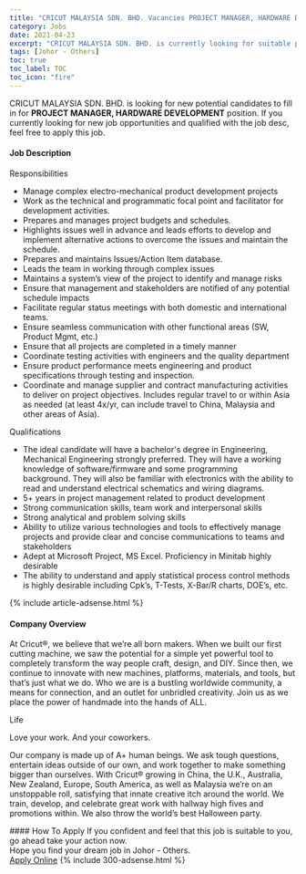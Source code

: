 ```yaml
---
title: "CRICUT MALAYSIA SDN. BHD. Vacancies PROJECT MANAGER, HARDWARE DEVELOPMENT" 
category: Jobs 
date: 2021-04-23 
excerpt: "CRICUT MALAYSIA SDN. BHD. is currently looking for suitable person to fill in the PROJECT MANAGER, HARDWARE DEVELOPMENT which based in Johor - Others" 
tags: [Johor - Others] 
toc: true 
toc_label: TOC 
toc_icon: "fire" 
--- 
```


<p>CRICUT MALAYSIA SDN. BHD. is looking for new potential candidates to fill in for <b>PROJECT MANAGER, HARDWARE DEVELOPMENT</b> position. If you currently looking for new job opportunities and qualified with the job desc, feel free to apply this job.
</p><div><div><h4>Job Description</h4></div><div><div><span><div><p>Responsibilities</p><ul><li>Manage complex electro-mechanical product development projects</li><li>Work as the technical and programmatic focal point and facilitator for development activities.</li><li>Prepares and manages project budgets and schedules.&#160;</li><li>Highlights issues well in advance and leads efforts to develop and implement alternative actions to overcome the issues and maintain the schedule.</li><li>Prepares and maintains Issues/Action Item database.&#160;</li><li>Leads the team in working through complex issues</li><li>Maintains a system&#8217;s view of the project to identify and manage risks</li><li>Ensure that management and stakeholders are notified of any potential schedule impacts</li><li>Facilitate regular status meetings with both domestic and international teams.</li><li>Ensure seamless communication with other functional areas (SW, Product Mgmt, etc.)</li><li>Ensure that all projects are completed in a timely manner</li><li>Coordinate testing activities with engineers and the quality department</li><li>Ensure product performance meets engineering and product specifications through testing and inspection.</li><li>Coordinate and manage supplier and contract manufacturing activities to deliver on project objectives.&#160;Includes regular travel to or within Asia as needed (at least 4x/yr, can include travel to China, Malaysia and other areas of Asia).</li></ul><p>Qualifications</p><ul><li>The ideal candidate will have a bachelor's degree in Engineering, Mechanical Engineering strongly preferred.&#160;They will have a working knowledge of software/firmware and some programming background.&#160;They will also be familiar with electronics with the ability to read and understand electrical schematics and wiring diagrams.</li><li>5+ years in project management related to product development</li><li>Strong communication skills, team work and interpersonal skills</li><li>Strong analytical and problem solving skills</li><li>Ability to utilize various technologies and tools to effectively manage projects and provide clear and concise communications to teams and stakeholders</li><li>Adept at Microsoft Project, MS Excel.&#160;Proficiency in Minitab highly desirable</li><li>The ability to understand and apply statistical process control methods is highly desirable including Cpk&#8217;s, T-Tests, X-Bar/R charts, DOE&#8217;s, etc.</li></ul></div></span></div></div></div> 
{% include article-adsense.html %} 
<div><div><h4>Company Overview</h4></div><div><div><span><div><p>At Cricut&#174;, we believe that we&#8217;re all born makers. When we built our first cutting machine, we saw the potential for a simple yet powerful tool to completely transform the way people craft, design, and DIY. Since then, we continue to innovate with new machines, platforms, materials, and tools, but that&#8217;s just what we do. Who we are is a bustling worldwide community, a means for connection, and an outlet for unbridled creativity. Join us as we place the power of handmade into the hands of ALL.</p><p>Life</p><p>Love your work. And your coworkers.</p><p>Our company is made up of A+ human beings. We ask tough questions, entertain ideas outside of our own, and work together to make something bigger than ourselves. With Cricut&#174; growing in China, the U.K., Australia, New Zealand, Europe, South America, as well as Malaysia we&#8217;re on an unstoppable roll, satisfying that innate creative itch around the world. We train, develop, and celebrate great work with hallway high fives and promotions within. We also throw the world&#8217;s best Halloween party.</p></div></span></div></div></div> 
#### How To Apply 
If you confident and feel that this job is suitable to you, go ahead take your action now. <br/> 
Hope you find your dream job in Johor - Others. <br/> 
<a href="https://www.jobstreet.com.my/en/job/project-manager-hardware-development-4546623?jobId=jobstreet-my-job-4546623&" class="btn btn--info" target="_blank" rel="nofollow noopenner">Apply Online</a> 
{% include 300-adsense.html %} 